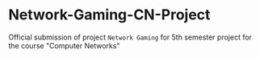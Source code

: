 # Network-Gaming-CN-Project
Official submission of project `Network Gaming` for 5th semester project for the course "Computer Networks"
